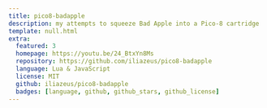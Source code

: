 ```yaml
---
title: pico8-badapple
description: my attempts to squeeze Bad Apple into a Pico-8 cartridge
template: null.html
extra:
  featured: 3
  homepage: https://youtu.be/24_BtxYn8Ms
  repository: https://github.com/iliazeus/pico8-badapple
  language: Lua & JavaScript
  license: MIT
  github: iliazeus/pico8-badapple
  badges: [language, github, github_stars, github_license]
---
```

